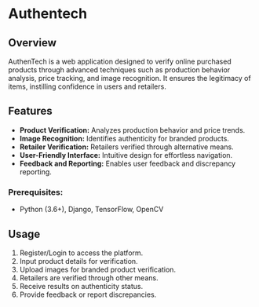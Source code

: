# Authentech

## Overview
AuthenTech is a web application designed to verify online purchased products through advanced techniques such as production behavior analysis, price tracking, and image recognition. It ensures the legitimacy of items, instilling confidence in users and retailers.

## Features
- **Product Verification:** Analyzes production behavior and price trends.
- **Image Recognition:** Identifies authenticity for branded products.
- **Retailer Verification:** Retailers verified through alternative means.
- **User-Friendly Interface:** Intuitive design for effortless navigation.
- **Feedback and Reporting:** Enables user feedback and discrepancy reporting.

### Prerequisites:
- Python (3.6+), Django, TensorFlow, OpenCV

## Usage
1. Register/Login to access the platform.
2. Input product details for verification.
3. Upload images for branded product verification.
4. Retailers are verified through other means.
5. Receive results on authenticity status.
6. Provide feedback or report discrepancies.

